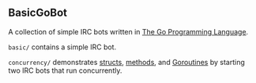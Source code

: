 ## BasicGoBot

A collection of simple IRC bots written in [The Go Programming Language](https://golang.org/).

`basic/` contains a simple IRC bot.

`concurrency/` demonstrates [structs](https://www.golang-book.com/books/intro/9#section1), [methods](https://www.golang-book.com/books/intro/9#section2), and [Goroutines](https://www.golang-book.com/books/intro/10#section1) by starting two IRC bots that run concurrently.
